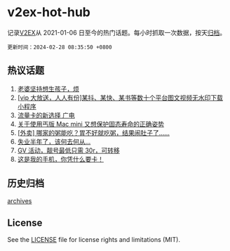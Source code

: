 # v2ex-hot-hub

 记录[V2EX](https://www.v2ex.com/)从 2021-01-06 日至今的热门话题。每小时抓取一次数据，按天[归档](archives)。

`更新时间：2024-02-28 08:35:50 +0800`

## 热议话题

1. [老婆坚持想生孩子，烦](https://www.v2ex.com/t/1018729)
1. [[vip 大放送，人人有份]某抖、某快、某书等数十个平台图文视频无水印下载小程序](https://www.v2ex.com/t/1018735)
1. [流量卡的新选择 广电](https://www.v2ex.com/t/1018676)
1. [关于使用丐版 Mac mini 又想保护固态寿命的正确姿势](https://www.v2ex.com/t/1018752)
1. [[外卖] 哪家的粥能吃？胃不好就吃粥，结果闹肚子了……](https://www.v2ex.com/t/1018755)
1. [失业半年了，该何去何从...](https://www.v2ex.com/t/1018782)
1. [GV 活动，靓号最低只需 30r，可转移](https://www.v2ex.com/t/1018736)
1. [这是我的手机，你凭什么要卡！](https://www.v2ex.com/t/1018871)

## 历史归档

[archives](archives)

## License

See the [LICENSE](LICENSE) file for license rights and limitations (MIT).
